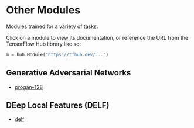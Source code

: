 # Other Modules

Modules trained for a variety of tasks.

Click on a module to view its documentation, or reference the URL from the
TensorFlow Hub library like so:

```python
m = hub.Module("https://tfhub.dev/...")
```


## Generative Adversarial Networks
* [progan-128](https://tfhub.dev/google/progan-128/1)


## DEep Local Features (DELF)
* [delf](https://tfhub.dev/google/delf/1)
